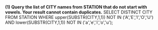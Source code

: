 **(1) Query the list of CITY names from STATION that do not start with vowels. Your result cannot contain duplicates.**
SELECT DISTINCT CITY FROM STATION WHERE upper(SUBSTR(CITY,1,1)) NOT IN ('A','E','I','O','U') AND lower(SUBSTR(CITY,1,1)) NOT IN ('a','e','i','o','u');

